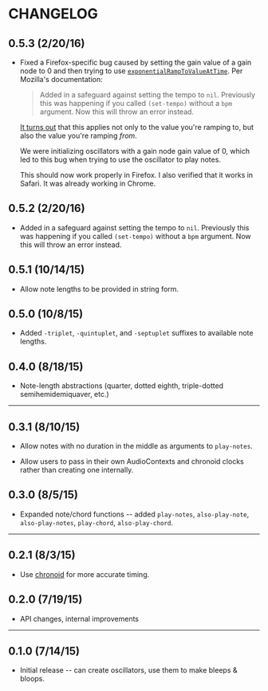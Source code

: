 # CHANGELOG

## 0.5.3 (2/20/16)

* Fixed a Firefox-specific bug caused by setting the gain value of a gain node to 0 and then trying to use [`exponentialRampToValueAtTime`](https://developer.mozilla.org/en-US/docs/Web/API/AudioParam/exponentialRampToValueAtTime). Per Mozilla's documentation:

  > Added in a safeguard against setting the tempo to `nil`. Previously this was happening if you called `(set-tempo)` without a `bpm` argument. Now this will throw an error instead.

  [It turns out](http://stackoverflow.com/questions/29819382/how-does-the-audioparam-exponentialramptovalueattime-work) that this applies not only to the value you're ramping to, but also the value you're ramping *from*.

  We were initializing oscillators with a gain node gain value of 0, which led to this bug when trying to use the oscillator to play notes.

  This should now work properly in Firefox. I also verified that it works in Safari. It was already working in Chrome.

## 0.5.2 (2/20/16)

* Added in a safeguard against setting the tempo to `nil`. Previously this was happening if you called `(set-tempo)` without a `bpm` argument. Now this will throw an error instead.

## 0.5.1 (10/14/15)

* Allow note lengths to be provided in string form.

## 0.5.0 (10/8/15)

* Added `-triplet`, `-quintuplet`, and `-septuplet` suffixes to available note lengths.

## 0.4.0 (8/18/15)

* Note-length abstractions (quarter, dotted eighth, triple-dotted semihemidemiquaver, etc.)

---

## 0.3.1 (8/10/15)

* Allow notes with no duration in the middle as arguments to `play-notes`.

* Allow users to pass in their own AudioContexts and chronoid clocks rather than creating one internally.

## 0.3.0 (8/5/15)

* Expanded note/chord functions -- added `play-notes`, `also-play-note`, `also-play-notes`, `play-chord`, `also-play-chord`.

---

## 0.2.1 (8/3/15)

* Use [chronoid](http://github.com/daveyarwood/chronoid) for more accurate timing.

## 0.2.0 (7/19/15)

* API changes, internal improvements

---

## 0.1.0 (7/14/15)

* Initial release -- can create oscillators, use them to make bleeps & bloops.
